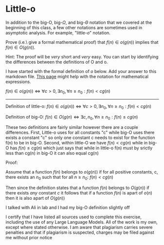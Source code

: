 # Little-o

In addition to the big-O, big-$\Omega$, and big-$\Theta$ notation that
we covered at the beginning of this class, a few other notations are sometimes
used in asymptotic analysis.  For example, "little-$o$" notation.

Prove (i.e.\ give a formal mathematical proof) that $f(n)\in o(g(n))$ implies
that $f(n)\in O(g(n))$.

Hint: The proof will be *very* short and *very* easy. You can start by
identifying the differences between the definitions of O and o.

I have started with the formal definition of $o$ below. Add your answer to this
markdown file. [This
page](https://docs.github.com/en/get-started/writing-on-github/working-with-advanced-formatting/writing-mathematical-expressions)
might help with the notation for mathematical expressions.

$f(n)\in o(g(n)) \iff \forall c>0, \exists n_0, \forall n\ge n_0: f(n) < c g(n)$

--------------------------------------------------------------------------------

Definition of little-o:
$f(n)\in o(g(n)) \iff \forall c>0, \exists n_0, \forall n\ge n_0: f(n) < c g(n)$

Definition of big-O:
$f(n)\in O(g(n) \iff \exists c, n_0, \forall n\ge n_0: f(n) \leq c g(n)$

These two definitions are fairly similar however there are a couple differences.  First, Little-o uses for all constants "c" while big-O uses there exists a constant "c" so only one constant c needs to exist for the function f(n) to be in big-O.  Second, within little-O we have $f(n) < c g(n)$ while in big-O has $f(n) \leq c g(n)$ which just says that while in little-o f(n) must by srictly less than cg(n) in big-O it can also equal cg(n)

Proof:

Assume that a function $f(n)$ belongs to $o(g(n))$ if for all positive constants, c, there exists an $n_0$ such that for all $n \ge n_0$: $f(n) < c g(n)$

Then since the definition states that a function $f(n)$ belongs to $O(g(n))$ if there exists _any_ constant $c$ it follows that if a function $f(n)$ is apart of $o(n)$ then it is also apart of $O(g(n))$


I talked with Ali in lab and I had my big-O definition slightly off

I certify that I have listed all sources used to complete this exercise, including the use of any Large Language Models. All of the work is my own, except where stated otherwise. I am aware that plagiarism carries severe penalties and that if plagiarism is suspected, charges may be filed against me without prior notice




